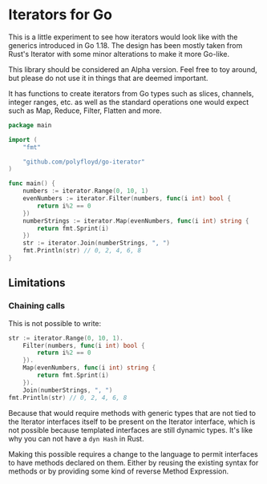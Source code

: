 Iterators for Go
================

This is a little experiment to see how iterators would look like with the generics introduced in Go
1.18. The design has been mostly taken from Rust's Iterator with some minor alterations to make it
more Go-like.

This library should be considered an Alpha version. Feel free to toy around, but please do not use
it in things that are deemed important.

It has functions to create iterators from Go types such as slices, channels, integer ranges, etc. as
well as the standard operations one would expect such as Map, Reduce, Filter, Flatten and more.

```go
package main

import (
	"fmt"

	"github.com/polyfloyd/go-iterator"
)

func main() {
	numbers := iterator.Range(0, 10, 1)
	evenNumbers := iterator.Filter(numbers, func(i int) bool {
		return i%2 == 0
	})
	numberStrings := iterator.Map(evenNumbers, func(i int) string {
		return fmt.Sprint(i)
	})
	str := iterator.Join(numberStrings, ", ")
	fmt.Println(str) // 0, 2, 4, 6, 8
}
```

## Limitations

### Chaining calls
This is not possible to write:
```go
str := iterator.Range(0, 10, 1).
	Filter(numbers, func(i int) bool {
		return i%2 == 0
	}).
	Map(evenNumbers, func(i int) string {
		return fmt.Sprint(i)
	}).
	Join(numberStrings, ", ")
fmt.Println(str) // 0, 2, 4, 6, 8
```
Because that would require methods with generic types that are not tied to the Iterator interfaces
itself to be present on the Iterator interface, which is not possible because templated interfaces
are still dynamic types. It's like why you can not have a `dyn Hash` in Rust.

Making this possible requires a change to the language to permit interfaces to have methods declared
on them. Either by reusing the existing syntax for methods or by providing some kind of reverse
Method Expression.
